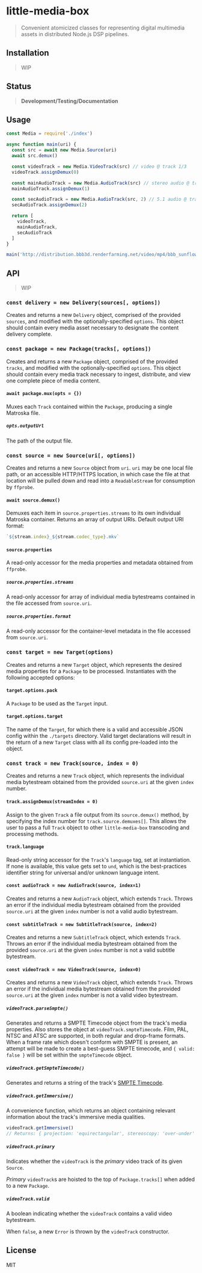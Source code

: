 little-media-box
==========

> Convenient atomicized classes for representing digital multimedia assets
> in distributed Node.js DSP pipelines.

## Installation

> WIP

## Status

> **Development/Testing/Documentation**

## Usage

```js
const Media = require('./index')

async function main(uri) {
  const src = await new Media.Source(uri)
  await src.demux()

  const videoTrack = new Media.VideoTrack(src) // video @ track 1/3
  videoTrack.assignDemux(0)

  const mainAudioTrack = new Media.AudioTrack(src) // stereo audio @ track 2/3
  mainAudioTrack.assignDemux(1)

  const secAudioTrack = new Media.AudioTrack(src, 2) // 5.1 audio @ track 3/3
  secAudioTrack.assignDemux(2)

  return [
    videoTrack,
    mainAudioTrack,
    secAudioTrack
  ]
}

main('http://distribution.bbb3d.renderfarming.net/video/mp4/bbb_sunflower_1080p_60fps_normal.mp4')
```

## API

> WIP

### `const delivery = new Delivery(sources[, options])`

Creates and returns a new `Delivery` object, comprised of the provided
`sources`, and modified with the optionally-specified `options`. This object
should contain every media asset necessary to designate the content delivery
complete.

### `const package = new Package(tracks[, options])`

Creates and returns a new `Package` object, comprised of the provided
`tracks`, and modified with the optionally-specified `options`. This object
should contain every media track necessary to ingest, distribute, and view
one complete piece of media content.

#### `await package.mux(opts = {})`

Muxes each `Track` contained within the `Package`, producing a single Matroska
file.

##### `opts.outputUrl`

The path of the output file.

### `const source = new Source(uri[, options])`

Creates and returns a new `Source` object from `uri`. `uri` may be one local
file path, or an accessible HTTP/HTTPS location, in which case the file at that
location will be pulled down and read into a `ReadableStream` for consumption
by `ffprobe`.

#### `await source.demux()`

Demuxes each item in `source.properties.streams` to its own individual Matroska
container. Returns an array of output URIs. Default output URI format:

```js
`${stream.index}_${stream.codec_type}.mkv`
```

#### `source.properties`

A read-only accessor for the media properties and metadata obtained from
`ffprobe`.

##### `source.properties.streams`

A read-only accessor for array of individual media bytestreams contained in the
file accessed from `source.uri`.

##### `source.properties.format`

A read-only accessor for the container-level metadata in the file accessed from
`source.uri`.

### `const target = new Target(options)`

Creates and returns a new `Target` object, which represents the desired media
properties for a `Package` to be processed. Instantiates with the following
accepted options:

#### `target.options.pack`

A `Package` to be used as the `Target` input.

#### `target.options.target`

The name of the `Target`, for which there is a valid and accessible JSON config
within the `./targets` directory. Valid target declarations will result in the
return of a new `Target` class with all its config pre-loaded into the object.

### `const track = new Track(source, index = 0)`

Creates and returns a new `Track` object, which represents the individual media
bytestream obtained from the provided `source.uri` at the given `index` number.

#### `track.assignDemux(streamIndex = 0)`

Assign to the given `Track` a file output from its `source.demux()` method, by
specifying the index number for `track.source.demuxes[]`. This allows the user
to pass a full `Track` object to other `little-media-box` transcoding and
processing methods.

#### `track.language`

Read-only string accessor for the `Track`'s `language` tag, set at instantiation.
If none is available, this value gets set to `und`, which is the best-practices
identifier string for universal and/or unknown language intent.

#### `const audioTrack = new AudioTrack(source, index=1)`

Creates and returns a new `AudioTrack` object, which extends `Track`. Throws an
error if the individual media bytestream obtained from the provided `source.uri`
at the given `index` number is not a valid audio bytestream.

#### `const subtitleTrack = new SubtitleTrack(source, index=2)`

Creates and returns a new `SubtitleTrack` object, which extends `Track`. Throws an
error if the individual media bytestream obtained from the provided `source.uri`
at the given `index` number is not a valid subtitle bytestream.

#### `const videoTrack = new VideoTrack(source, index=0)`

Creates and returns a new `VideoTrack` object, which extends `Track`. Throws an
error if the individual media bytestream obtained from the provided `source.uri`
at the given `index` number is not a valid video bytestream.

##### `videoTrack.parseSmpte()`

Generates and returns a SMPTE Timecode object from the track's media properties.
Also stores the object at `videoTrack.smpteTimecode`. Film, PAL, NTSC and ATSC
are supported, in both regular and drop-frame formats. When a frame rate which
doesn't conform with SMPTE is present, an attempt will be made to create a 
best-guess SMPTE timecode, and `{ valid: false }` will be set within the
`smpteTimecode` object.

##### `videoTrack.getSmpteTimecode()`

Generates and returns a string of the track's
[SMPTE Timecode](https://en.wikipedia.org/wiki/SMPTE_timecode).

##### `videoTrack.getImmersive()`

A convenience function, which returns an object containing relevant information
about the track's immersive media qualities.

```js
videoTrack.getImmersive()
// Returns: { projection: 'equirectangular', stereoscopy: 'over-under' }
```

##### `videoTrack.primary`

Indicates whether the `videoTrack` is the *primary* video track of its given `Source`.

*Primary* `videoTrack`s are hoisted to the top of `Package.tracks[]` when added
to a new `Package`.

##### `videoTrack.valid`

A boolean indicating whether the `videoTrack` contains a valid video bytestream.

When `false`, a new `Error` is thrown by the `videoTrack` constructor.

## License

MIT
